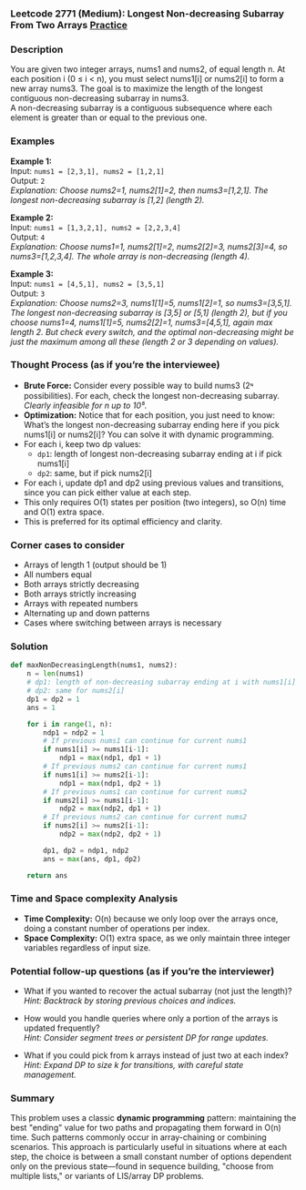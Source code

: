 ### Leetcode 2771 (Medium): Longest Non-decreasing Subarray From Two Arrays [Practice](https://leetcode.com/problems/longest-non-decreasing-subarray-from-two-arrays)

### Description  
You are given two integer arrays, nums1 and nums2, of equal length n. At each position i (0 ≤ i < n), you must select nums1[i] or nums2[i] to form a new array nums3. The goal is to maximize the length of the longest contiguous non-decreasing subarray in nums3.  
A non-decreasing subarray is a contiguous subsequence where each element is greater than or equal to the previous one.

### Examples  

**Example 1:**  
Input: `nums1 = [2,3,1], nums2 = [1,2,1]`  
Output: `2`  
*Explanation: Choose nums2=1, nums2[1]=2, then nums3=[1,2,1]. The longest non-decreasing subarray is [1,2] (length 2).*

**Example 2:**  
Input: `nums1 = [1,3,2,1], nums2 = [2,2,3,4]`  
Output: `4`  
*Explanation: Choose nums1=1, nums2[1]=2, nums2[2]=3, nums2[3]=4, so nums3=[1,2,3,4]. The whole array is non-decreasing (length 4).*

**Example 3:**  
Input: `nums1 = [4,5,1], nums2 = [3,5,1]`  
Output: `3`  
*Explanation: Choose nums2=3, nums1[1]=5, nums1[2]=1, so nums3=[3,5,1]. The longest non-decreasing subarray is [3,5] or [5,1] (length 2), but if you choose nums1=4, nums1[1]=5, nums2[2]=1, nums3=[4,5,1], again max length 2. But check every switch, and the optimal non-decreasing might be just the maximum among all these (length 2 or 3 depending on values).*

### Thought Process (as if you’re the interviewee)  
- **Brute Force:** Consider every possible way to build nums3 (2ᶰ possibilities). For each, check the longest non-decreasing subarray. *Clearly infeasible for n up to 10⁵.*
- **Optimization:** Notice that for each position, you just need to know: What’s the longest non-decreasing subarray ending here if you pick nums1[i] or nums2[i]? You can solve it with dynamic programming.
- For each i, keep two dp values:
    - `dp1`: length of longest non-decreasing subarray ending at i if pick nums1[i]
    - `dp2`: same, but if pick nums2[i]
- For each i, update dp1 and dp2 using previous values and transitions, since you can pick either value at each step.
- This only requires O(1) states per position (two integers), so O(n) time and O(1) extra space.
- This is preferred for its optimal efficiency and clarity.

### Corner cases to consider  
- Arrays of length 1 (output should be 1)
- All numbers equal
- Both arrays strictly decreasing
- Both arrays strictly increasing
- Arrays with repeated numbers
- Alternating up and down patterns
- Cases where switching between arrays is necessary

### Solution

```python
def maxNonDecreasingLength(nums1, nums2):
    n = len(nums1)
    # dp1: length of non-decreasing subarray ending at i with nums1[i]
    # dp2: same for nums2[i]
    dp1 = dp2 = 1
    ans = 1

    for i in range(1, n):
        ndp1 = ndp2 = 1
        # If previous nums1 can continue for current nums1
        if nums1[i] >= nums1[i-1]:
            ndp1 = max(ndp1, dp1 + 1)
        # If previous nums2 can continue for current nums1
        if nums1[i] >= nums2[i-1]:
            ndp1 = max(ndp1, dp2 + 1)
        # If previous nums1 can continue for current nums2
        if nums2[i] >= nums1[i-1]:
            ndp2 = max(ndp2, dp1 + 1)
        # If previous nums2 can continue for current nums2
        if nums2[i] >= nums2[i-1]:
            ndp2 = max(ndp2, dp2 + 1)

        dp1, dp2 = ndp1, ndp2
        ans = max(ans, dp1, dp2)

    return ans
```

### Time and Space complexity Analysis  

- **Time Complexity:** O(n) because we only loop over the arrays once, doing a constant number of operations per index.
- **Space Complexity:** O(1) extra space, as we only maintain three integer variables regardless of input size.

### Potential follow-up questions (as if you’re the interviewer)  

- What if you wanted to recover the actual subarray (not just the length)?  
  *Hint: Backtrack by storing previous choices and indices.*

- How would you handle queries where only a portion of the arrays is updated frequently?  
  *Hint: Consider segment trees or persistent DP for range updates.*

- What if you could pick from k arrays instead of just two at each index?  
  *Hint: Expand DP to size k for transitions, with careful state management.*

### Summary
This problem uses a classic **dynamic programming** pattern: maintaining the best "ending" value for two paths and propagating them forward in O(n) time. Such patterns commonly occur in array-chaining or combining scenarios. This approach is particularly useful in situations where at each step, the choice is between a small constant number of options dependent only on the previous state—found in sequence building, "choose from multiple lists," or variants of LIS/array DP problems.